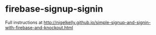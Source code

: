 firebase-signup-signin
======================

Full instructions at http://nigelkelly.github.io/simple-signup-and-signin-with-firebase-and-knockout.html
